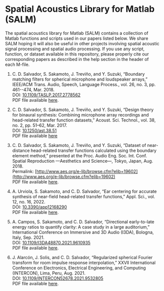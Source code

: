 # Spatial Acoustics Library for Matlab (SALM)
The spatial acoustics library for Matlab (SALM) contains a collection of Matlab functions and scripts used in our papers listed below. We share SALM hoping it will also be useful in other projects involving spatial acoustic signal processing and spatial audio processing. If you use any script, function, or dataset available in this repository, please properly cite our corresponding papers as described in the help section in the header of each M-file.

1. C. D. Salvador, S. Sakamoto, J. Treviño, and Y. Suzuki, “Boundary matching filters for spherical microphone and loudspeaker arrays,” IEEE/ACM Trans. Audio, Speech, Language Process., vol. 26, no. 3, pp. 461--474, Mar. 2018.<br/>
DOI: [10.1109/TASLP.2017.2778562](https://doi.org/10.1109/TASLP.2017.2778562)<br/>
PDF file available [here](https://cesardsalvador.github.io/doc/Salvador2017BoundaryMatchingFiltersForSphericalArrays.pdf).

2. C. D. Salvador, S. Sakamoto, J. Treviño, and Y. Suzuki, “Design theory for binaural synthesis: Combining microphone array recordings and head-related transfer function datasets,” Acoust. Sci. Technol., vol. 38, no. 2, pp. 51–62, Mar. 2017.<br/>
DOI: [10.1250/ast.38.51](https://doi.org/10.1250/ast.38.51)<br/>
PDF file available [here](https://cesardsalvador.github.io/doc/Salvador2017BinauralSynthesisDesignTheory.pdf)

3. C. D. Salvador, S. Sakamoto, J. Treviño, and Y. Suzuki, “Dataset of near-distance head-related transfer functions calculated using the boundary element method,” presented at the Proc. Audio Eng. Soc. Int. Conf. Spatial Reproduction —Aesthetics and Science—, Tokyo, Japan, Aug. 2018.<br/>
Permalink: [http://www.aes.org/e-lib/browse.cfm?elib=19602](http://www.aes.org/e-lib/browse.cfm?elib=19602)<br/>
PDF file available [here](https://cesardsalvador.github.io/doc/Salvador2018NearDistanceHRTFDataset.pdf).

4. A. Urviola, S. Sakamoto, and C. D. Salvador, “Ear centering for accurate synthesis of near-field head-related transfer functions,” Appl. Sci., vol. 12, no. 16, 2022. <br/>
DOI: [10.3390/app12168290](https://www.mdpi.com/2076-3417/12/16/8290)<br/>
PDF file available [here](https://cesardsalvador.github.io/doc/Urviola2022EarCenteringForNearFieldHRTF.pdf).

5. A. Campos, S. Sakamoto, and C. D. Salvador, “Directional early-to-late energy ratios to quantify clarity: A case study in a large auditorium,” International Conference on Immersive and 3D Audio (I3DA), Bologna, Italy, Sep. 2021.<br/>
DOI: [10.1109/I3DA48870.2021.9610935](https://doi.org/10.1109/I3DA48870.2021.9610935)<br/>
PDF file available [here](https://cesardsalvador.github.io/doc/Campos2021DirectionalClarityInLargeAuditorium.pdf).

6. J. Alarcón, J. Solis, and C. D. Salvador, “Regularized spherical Fourier transform for room impulse response interpolation,” XXVII International Conference on Electronics, Electrical Engineering, and Computing (INTERCON), Lima, Peru, Aug. 2021.<br/>
DOI: [10.1109/INTERCON52678.2021.9532805](https://doi.org/10.1109/INTERCON52678.2021.9532805)<br/>
PDF file available [here](https://cesardsalvador.github.io/doc/Alarcon2021RegularizedSFTInterpolationRIR.pdf).
